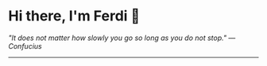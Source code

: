 <h1>Hi there, I'm Ferdi 👋</h1>

<p><em>
  "It does not matter how slowly you go so long as you do not stop." — Confucius
</em></p>

---
